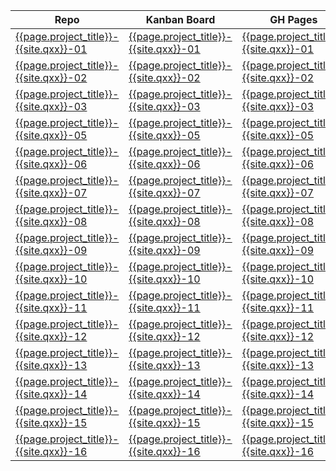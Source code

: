| Repo | Kanban Board | GH Pages |
|-----|-----|------|
|[{{page.project_title}}-{{site.qxx}}-01]({{page.github_org_url}}/{{page.project_title}}-{{site.qxx}}-01) | [{{page.project_title}}-{{site.qxx}}-01](https://github.com/orgs/{{page.github_org}}/projects/3) | [{{page.project_title}}-{{site.qxx}}-01](https://{{page.github_org}}.github.io/{{page.project_title}}-{{site.qxx}}-01/) |
|[{{page.project_title}}-{{site.qxx}}-02]({{page.github_org_url}}/{{page.project_title}}-{{site.qxx}}-02) | [{{page.project_title}}-{{site.qxx}}-02](https://github.com/orgs/{{page.github_org}}/projects/4) | [{{page.project_title}}-{{site.qxx}}-02](https://{{page.github_org}}.github.io/{{page.project_title}}-{{site.qxx}}-02/) |
|[{{page.project_title}}-{{site.qxx}}-03]({{page.github_org_url}}/{{page.project_title}}-{{site.qxx}}-03) | [{{page.project_title}}-{{site.qxx}}-03](https://github.com/orgs/{{page.github_org}}/projects/5) | [{{page.project_title}}-{{site.qxx}}-03](https://{{page.github_org}}.github.io/{{page.project_title}}-{{site.qxx}}-03/) |
|[{{page.project_title}}-{{site.qxx}}-05]({{page.github_org_url}}/{{page.project_title}}-{{site.qxx}}-05) | [{{page.project_title}}-{{site.qxx}}-05](https://github.com/orgs/{{page.github_org}}/projects/6) | [{{page.project_title}}-{{site.qxx}}-05](https://{{page.github_org}}.github.io/{{page.project_title}}-{{site.qxx}}-05/) |
|[{{page.project_title}}-{{site.qxx}}-06]({{page.github_org_url}}/{{page.project_title}}-{{site.qxx}}-06) | [{{page.project_title}}-{{site.qxx}}-06](https://github.com/orgs/{{page.github_org}}/projects/7) | [{{page.project_title}}-{{site.qxx}}-06](https://{{page.github_org}}.github.io/{{page.project_title}}-{{site.qxx}}-06/) |
|[{{page.project_title}}-{{site.qxx}}-07]({{page.github_org_url}}/{{page.project_title}}-{{site.qxx}}-07) | [{{page.project_title}}-{{site.qxx}}-07](https://github.com/orgs/{{page.github_org}}/projects/8) | [{{page.project_title}}-{{site.qxx}}-07](https://{{page.github_org}}.github.io/{{page.project_title}}-{{site.qxx}}-07/) |
|[{{page.project_title}}-{{site.qxx}}-08]({{page.github_org_url}}/{{page.project_title}}-{{site.qxx}}-08) | [{{page.project_title}}-{{site.qxx}}-08](https://github.com/orgs/{{page.github_org}}/projects/9) | [{{page.project_title}}-{{site.qxx}}-08](https://{{page.github_org}}.github.io/{{page.project_title}}-{{site.qxx}}-08/) |
|[{{page.project_title}}-{{site.qxx}}-09]({{page.github_org_url}}/{{page.project_title}}-{{site.qxx}}-09) | [{{page.project_title}}-{{site.qxx}}-09](https://github.com/orgs/{{page.github_org}}/projects/10) | [{{page.project_title}}-{{site.qxx}}-09](https://{{page.github_org}}.github.io/{{page.project_title}}-{{site.qxx}}-09/) |
|[{{page.project_title}}-{{site.qxx}}-10]({{page.github_org_url}}/{{page.project_title}}-{{site.qxx}}-10) | [{{page.project_title}}-{{site.qxx}}-10](https://github.com/orgs/{{page.github_org}}/projects/11) | [{{page.project_title}}-{{site.qxx}}-10](https://{{page.github_org}}.github.io/{{page.project_title}}-{{site.qxx}}-10/) |
|[{{page.project_title}}-{{site.qxx}}-11]({{page.github_org_url}}/{{page.project_title}}-{{site.qxx}}-11) | [{{page.project_title}}-{{site.qxx}}-11](https://github.com/orgs/{{page.github_org}}/projects/12) | [{{page.project_title}}-{{site.qxx}}-11](https://{{page.github_org}}.github.io/{{page.project_title}}-{{site.qxx}}-11/) |
|[{{page.project_title}}-{{site.qxx}}-12]({{page.github_org_url}}/{{page.project_title}}-{{site.qxx}}-12) | [{{page.project_title}}-{{site.qxx}}-12](https://github.com/orgs/{{page.github_org}}/projects/13) | [{{page.project_title}}-{{site.qxx}}-12](https://{{page.github_org}}.github.io/{{page.project_title}}-{{site.qxx}}-12/) |
|[{{page.project_title}}-{{site.qxx}}-13]({{page.github_org_url}}/{{page.project_title}}-{{site.qxx}}-13) | [{{page.project_title}}-{{site.qxx}}-13](https://github.com/orgs/{{page.github_org}}/projects/14) | [{{page.project_title}}-{{site.qxx}}-13](https://{{page.github_org}}.github.io/{{page.project_title}}-{{site.qxx}}-13/) |
|[{{page.project_title}}-{{site.qxx}}-14]({{page.github_org_url}}/{{page.project_title}}-{{site.qxx}}-14) | [{{page.project_title}}-{{site.qxx}}-14](https://github.com/orgs/{{page.github_org}}/projects/15) | [{{page.project_title}}-{{site.qxx}}-14](https://{{page.github_org}}.github.io/{{page.project_title}}-{{site.qxx}}-14/) |
|[{{page.project_title}}-{{site.qxx}}-15]({{page.github_org_url}}/{{page.project_title}}-{{site.qxx}}-15) | [{{page.project_title}}-{{site.qxx}}-15](https://github.com/orgs/{{page.github_org}}/projects/16) | [{{page.project_title}}-{{site.qxx}}-15](https://{{page.github_org}}.github.io/{{page.project_title}}-{{site.qxx}}-15/) |
|[{{page.project_title}}-{{site.qxx}}-16]({{page.github_org_url}}/{{page.project_title}}-{{site.qxx}}-16) | [{{page.project_title}}-{{site.qxx}}-16](https://github.com/orgs/{{page.github_org}}/projects/17) | [{{page.project_title}}-{{site.qxx}}-16](https://{{page.github_org}}.github.io/{{page.project_title}}-{{site.qxx}}-16/) |
